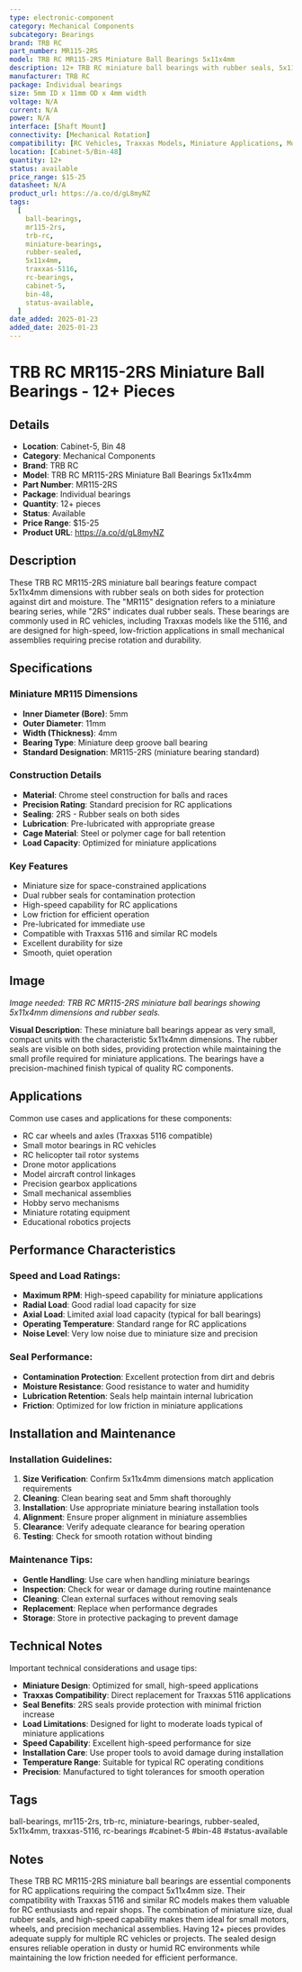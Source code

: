 ```yaml
---
type: electronic-component
category: Mechanical Components
subcategory: Bearings
brand: TRB RC
part_number: MR115-2RS
model: TRB RC MR115-2RS Miniature Ball Bearings 5x11x4mm
description: 12+ TRB RC miniature ball bearings with rubber seals, 5x11x4mm dimensions, Traxxas 5116 compatible
manufacturer: TRB RC
package: Individual bearings
size: 5mm ID x 11mm OD x 4mm width
voltage: N/A
current: N/A
power: N/A
interface: [Shaft Mount]
connectivity: [Mechanical Rotation]
compatibility: [RC Vehicles, Traxxas Models, Miniature Applications, Motors]
location: [Cabinet-5/Bin-48]
quantity: 12+
status: available
price_range: $15-25
datasheet: N/A
product_url: https://a.co/d/gL8myNZ
tags:
  [
    ball-bearings,
    mr115-2rs,
    trb-rc,
    miniature-bearings,
    rubber-sealed,
    5x11x4mm,
    traxxas-5116,
    rc-bearings,
    cabinet-5,
    bin-48,
    status-available,
  ]
date_added: 2025-01-23
added_date: 2025-01-23
---
```


# TRB RC MR115-2RS Miniature Ball Bearings - 12+ Pieces

## Details

- **Location**: Cabinet-5, Bin 48
- **Category**: Mechanical Components
- **Brand**: TRB RC
- **Model**: TRB RC MR115-2RS Miniature Ball Bearings 5x11x4mm
- **Part Number**: MR115-2RS
- **Package**: Individual bearings
- **Quantity**: 12+ pieces
- **Status**: Available
- **Price Range**: $15-25
- **Product URL**: https://a.co/d/gL8myNZ

## Description

These TRB RC MR115-2RS miniature ball bearings feature compact 5x11x4mm dimensions with rubber seals on both sides for protection against dirt and moisture. The "MR115" designation refers to a miniature bearing series, while "2RS" indicates dual rubber seals. These bearings are commonly used in RC vehicles, including Traxxas models like the 5116, and are designed for high-speed, low-friction applications in small mechanical assemblies requiring precise rotation and durability.

## Specifications

### Miniature MR115 Dimensions

- **Inner Diameter (Bore)**: 5mm
- **Outer Diameter**: 11mm
- **Width (Thickness)**: 4mm
- **Bearing Type**: Miniature deep groove ball bearing
- **Standard Designation**: MR115-2RS (miniature bearing standard)

### Construction Details

- **Material**: Chrome steel construction for balls and races
- **Precision Rating**: Standard precision for RC applications
- **Sealing**: 2RS - Rubber seals on both sides
- **Lubrication**: Pre-lubricated with appropriate grease
- **Cage Material**: Steel or polymer cage for ball retention
- **Load Capacity**: Optimized for miniature applications

### Key Features

- Miniature size for space-constrained applications
- Dual rubber seals for contamination protection
- High-speed capability for RC applications
- Low friction for efficient operation
- Pre-lubricated for immediate use
- Compatible with Traxxas 5116 and similar RC models
- Excellent durability for size
- Smooth, quiet operation

## Image

_Image needed: TRB RC MR115-2RS miniature ball bearings showing 5x11x4mm dimensions and rubber seals._

**Visual Description**: These miniature ball bearings appear as very small, compact units with the characteristic 5x11x4mm dimensions. The rubber seals are visible on both sides, providing protection while maintaining the small profile required for miniature applications. The bearings have a precision-machined finish typical of quality RC components.

## Applications

Common use cases and applications for these components:

- RC car wheels and axles (Traxxas 5116 compatible)
- Small motor bearings in RC vehicles
- RC helicopter tail rotor systems
- Drone motor applications
- Model aircraft control linkages
- Precision gearbox applications
- Small mechanical assemblies
- Hobby servo mechanisms
- Miniature rotating equipment
- Educational robotics projects

## Performance Characteristics

### Speed and Load Ratings:
- **Maximum RPM**: High-speed capability for miniature applications
- **Radial Load**: Good radial load capacity for size
- **Axial Load**: Limited axial load capacity (typical for ball bearings)
- **Operating Temperature**: Standard range for RC applications
- **Noise Level**: Very low noise due to miniature size and precision

### Seal Performance:
- **Contamination Protection**: Excellent protection from dirt and debris
- **Moisture Resistance**: Good resistance to water and humidity
- **Lubrication Retention**: Seals help maintain internal lubrication
- **Friction**: Optimized for low friction in miniature applications

## Installation and Maintenance

### Installation Guidelines:

1. **Size Verification**: Confirm 5x11x4mm dimensions match application requirements
2. **Cleaning**: Clean bearing seat and 5mm shaft thoroughly
3. **Installation**: Use appropriate miniature bearing installation tools
4. **Alignment**: Ensure proper alignment in miniature assemblies
5. **Clearance**: Verify adequate clearance for bearing operation
6. **Testing**: Check for smooth rotation without binding

### Maintenance Tips:

- **Gentle Handling**: Use care when handling miniature bearings
- **Inspection**: Check for wear or damage during routine maintenance
- **Cleaning**: Clean external surfaces without removing seals
- **Replacement**: Replace when performance degrades
- **Storage**: Store in protective packaging to prevent damage

## Technical Notes

Important technical considerations and usage tips:

- **Miniature Design**: Optimized for small, high-speed applications
- **Traxxas Compatibility**: Direct replacement for Traxxas 5116 applications
- **Seal Benefits**: 2RS seals provide protection with minimal friction increase
- **Load Limitations**: Designed for light to moderate loads typical of miniature applications
- **Speed Capability**: Excellent high-speed performance for size
- **Installation Care**: Use proper tools to avoid damage during installation
- **Temperature Range**: Suitable for typical RC operating conditions
- **Precision**: Manufactured to tight tolerances for smooth operation

## Tags

ball-bearings, mr115-2rs, trb-rc, miniature-bearings, rubber-sealed, 5x11x4mm, traxxas-5116, rc-bearings #cabinet-5 #bin-48 #status-available

## Notes

These TRB RC MR115-2RS miniature ball bearings are essential components for RC applications requiring the compact 5x11x4mm size. Their compatibility with Traxxas 5116 and similar RC models makes them valuable for RC enthusiasts and repair shops. The combination of miniature size, dual rubber seals, and high-speed capability makes them ideal for small motors, wheels, and precision mechanical assemblies. Having 12+ pieces provides adequate supply for multiple RC vehicles or projects. The sealed design ensures reliable operation in dusty or humid RC environments while maintaining the low friction needed for efficient performance.
